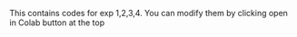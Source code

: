 This contains codes for exp 1,2,3,4. You can modify them by clicking open in Colab button at the top
